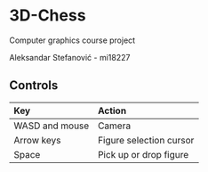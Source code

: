 # 3D-Chess
Computer graphics course project

Aleksandar Stefanović - mi18227

## Controls
| Key | Action |
| :--- | :--- |
| WASD and mouse | Camera |
| Arrow keys | Figure selection cursor |
| Space | Pick up or drop figure |

